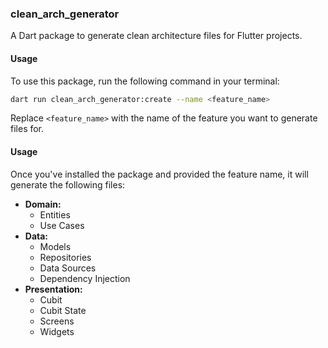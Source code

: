 ### clean_arch_generator

A Dart package to generate clean architecture files for Flutter projects.

#### Usage

To use this package, run the following command in your terminal:

```bash
dart run clean_arch_generator:create --name <feature_name>
```

Replace `<feature_name>` with the name of the feature you want to generate files for.

#### Usage

Once you've installed the package and provided the feature name, it will generate the following files:

- **Domain:**
  - Entities
  - Use Cases
- **Data:**
  - Models
  - Repositories
  - Data Sources
  - Dependency Injection
- **Presentation:**
  - Cubit
  - Cubit State
  - Screens
  - Widgets